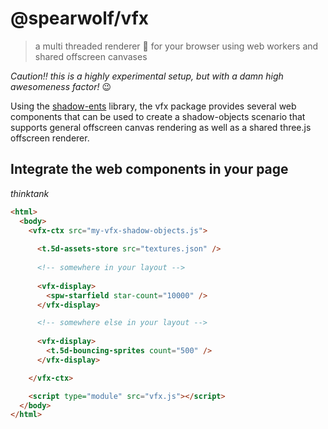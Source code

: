 
# @spearwolf/vfx

> a multi threaded renderer 🚀 for your browser using web workers and shared offscreen canvases

_Caution‼️ this is a highly experimental setup, but with a damn high awesomeness factor!_ 😉

Using the [shadow-ents](../shadow-ents/) library, the vfx package provides several web components that can be used to create a shadow-objects scenario that supports general offscreen canvas rendering as well as a shared three.js offscreen renderer.

## Integrate the web components in your page

_thinktank_

```html
<html>
  <body>
    <vfx-ctx src="my-vfx-shadow-objects.js">
    
      <t.5d-assets-store src="textures.json" />
    
      <!-- somewhere in your layout -->
      
      <vfx-display>
        <spw-starfield star-count="10000" />
      </vfx-display>

      <!-- somewhere else in your layout -->
      
      <vfx-display>
        <t.5d-bouncing-sprites count="500" />
      </vfx-display>

    </vfx-ctx>

    <script type="module" src="vfx.js"></script>
  </body>
</html>
```
